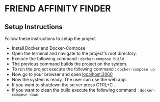 # FRIEND AFFINITY FINDER
## Setup Instructions
Follow these instructions to setup the project
- Install Docker and Docker-Compose
- Open the terminal and navigate to the project's root directory.
- Execute the following command :
```docker-compose build```
- The previous command builds the project on the system.
- To run the project execute the following command :
```docker-compose up```
- Now go to your browser and open <localhost:3000>
- Now the system is ready. The user can use the web app. 
- If you want to shutdown the server press CTRL+C .
- If you want to clean the build execute the following command :
```docker-compose down```
